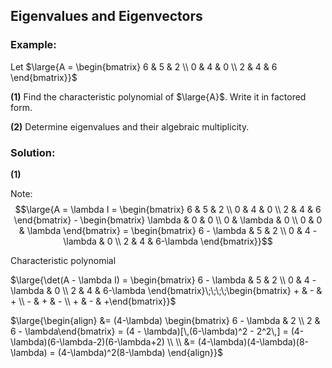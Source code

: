 
## Eigenvalues and Eigenvectors

### Example:

Let $\large{A = \begin{bmatrix} 6 & 5 & 2 \\ 0 & 4 & 0 \\ 2 & 4 & 6 \end{bmatrix}}$ 

**(1)** Find the characteristic polynomial of $\large{A}$. Write it in factored form.

**(2)** Determine eigenvalues and their algebraic multiplicity.

### Solution:

**(1)**

Note: $$\large{A = \lambda I = \begin{bmatrix} 6 & 5 & 2 \\ 0 & 4 & 0 \\ 2 & 4 & 6 \end{bmatrix} - \begin{bmatrix} \lambda & 0 & 0 \\ 0 & \lambda & 0 \\ 0 & 0 & \lambda \end{bmatrix} = \begin{bmatrix} 6 - \lambda & 5 & 2 \\ 0 & 4 - \lambda & 0 \\ 2 & 4 & 6-\lambda \end{bmatrix}}$$

Characteristic polynomial

$\large{\det(A - \lambda I) = \begin{bmatrix} 6 - \lambda & 5 & 2 \\ 0 & 4 - \lambda & 0 \\ 2 & 4 & 6-\lambda \end{bmatrix}\;\;\;\;\begin{bmatrix} + & - & + \\ - & + & - \\ + & - & +\end{bmatrix}}$

$\large{\begin{align} &= (4-\lambda) \begin{bmatrix} 6 - \lambda & 2 \\ 2 & 6 - \lambda\end{bmatrix} = (4 - \lambda)[\,(6-\lambda)^2 - 2^2\,] = (4-\lambda)(6-\lambda-2)(6-\lambda+2) \\ \\ &= (4-\lambda)(4-\lambda)(8-\lambda) = (4-\lambda)^2(8-\lambda) \end{align}}$  